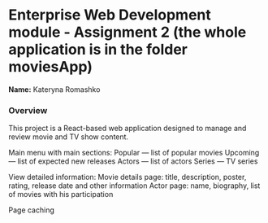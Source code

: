 # Enterprise Web Development module -  Assignment 2 (the whole application is in the folder moviesApp)

__Name:__ Kateryna Romashko


### Overview

This project is a React-based web application designed to manage and review movie and TV show content.

Main menu with main sections:
Popular — list of popular movies
Upcoming — list of expected new releases
Actors — list of actors
Series — TV series

View detailed information:
Movie details page: title, description, poster, rating, release date and other information
Actor page: name, biography, list of movies with his participation

Page caching
